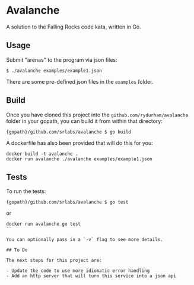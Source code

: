 # Avalanche

A solution to the Falling Rocks code kata, written in Go.

## Usage

Submit "arenas" to the program via json files:

```
$ ./avalanche examples/example1.json
```

There are some pre-defined json files in the `examples` folder.

## Build

Once you have cloned this project into the `github.com/rydurham/avalanche` folder in your gopath, you can build it from within that directory:

```
{gopath}/github.com/srlabs/avalanche $ go build
```

A dockerfile has also been provided that will do this for you:

```
docker build -t avalanche .
docker run avalanche ./avalanche examples/example1.json
```

## Tests

To run the tests:

```
{gopath}/github.com/srlabs/avalanche $ go test
```

or

```
docker run avalanche go test
``

You can optionally pass in a `-v` flag to see more details.

## To Do

The next steps for this project are:

- Update the code to use more idiomatic error handling
- Add an http server that will turn this service into a json api